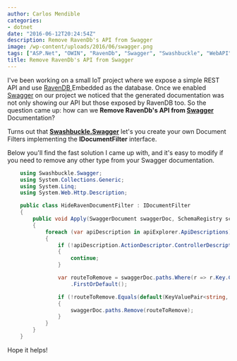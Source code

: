 ```yaml
---
author: Carlos Mendible
categories:
- dotnet
date: "2016-06-12T20:24:54Z"
description: Remove RavenDb's API from Swagger
image: /wp-content/uploads/2016/06/swagger.png
tags: ["ASP.Net", "OWIN", "RavenDb", "Swagger", "Swashbuckle", "WebAPI"]
title: Remove RavenDb's API from Swagger
---
```

I've been working on a small IoT project where we expose a simple REST API and use <a href="https://ravendb.net/" target="_blank">RavenDB </a>Embedded as the database. Once we enabled <a href="http://swagger.io/" target="_blank">Swagger</a> on our project we noticed that the generated documentation was not only showing our API but those exposed by RavenDB too. So the question came up: how can we **Remove RavenDb's API from <a href="http://swagger.io/" target="_blank">Swagger</a>** Documentation?

Turns out that **<a href="https://github.com/domaindrivendev/Swashbuckle" target="_blank">Swashbuckle.Swagger</a>** let's you create your own Document Filters implementing the **IDocumentFilter** interface.

Below you'll find the fast solution I came up with, and it's easy to modify if you need to remove any other type from your Swagger documentation.

``` csharp
    using Swashbuckle.Swagger;
    using System.Collections.Generic;
    using System.Linq;
    using System.Web.Http.Description;

    public class HideRavenDocumentFilter : IDocumentFilter
    {
        public void Apply(SwaggerDocument swaggerDoc, SchemaRegistry schemaRegistry, IApiExplorer apiExplorer)
        {
            foreach (var apiDescription in apiExplorer.ApiDescriptions)
            {
                if (!apiDescription.ActionDescriptor.ControllerDescriptor.ControllerType.Namespace.StartsWith("Raven"))
                {
                    continue;
                }

                var routeToRemove = swaggerDoc.paths.Where(r => r.Key.Contains(apiDescription.ActionDescriptor.ControllerDescriptor.ControllerName))
                    .FirstOrDefault();

                if (!routeToRemove.Equals(default(KeyValuePair<string, PathItem>)))
                {
                    swaggerDoc.paths.Remove(routeToRemove);
                }
            }
        }
    }
```

Hope it helps!